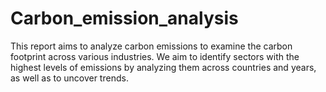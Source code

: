 # Carbon_emission_analysis
This report aims to analyze carbon emissions to examine the carbon footprint across various industries. We aim to identify sectors with the highest levels of emissions by analyzing them across countries and years, as well as to uncover trends.
